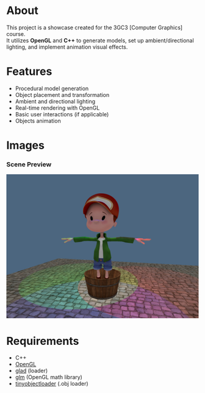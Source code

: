 # About
This project is a showcase created for the 3GC3 [Computer Graphics] course.  
It utilizes **OpenGL** and **C++** to generate models, set up ambient/directional lighting, and implement animation visual effects.

# Features
- Procedural model generation
- Object placement and transformation
- Ambient and directional lighting
- Real-time rendering with OpenGL
- Basic user interactions (if applicable)
- Objects animation

# Images
### Scene Preview
![Scene at Disco](/asset/images/at_disco.jpg)

# Requirements
- C++
- [OpenGL](/https://www.opengl.org)
- [glad](/https://github.com/Dav1dde/glad) (loader)
- [glm](/https://github.com/g-truc/glm) (OpenGL math library)
- [tinyobjectloader](/https://github.com/tinyobjloader/tinyobjloader) (.obj loader)
